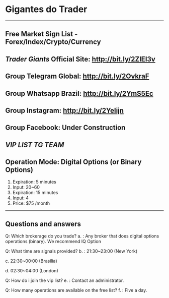 # Gigantes do Trader
--------------------------------------------------------------------------
Free Market Sign List - Forex/Index/Crypto/Currency
--------------------------------------------------------------------------


*Trader Giants*
Official Site: http://bit.ly/2ZlEI3v
--------------------------------------------------------------------------
Group Telegram Global: http://bit.ly/2OvkraF
--------------------------------------------------------------------------
Group Whatsapp Brazil: http://bit.ly/2YmS5Ec
--------------------------------------------------------------------------
Group Instagram: http://bit.ly/2YeIijn
--------------------------------------------------------------------------
Group Facebook: Under Construction
--------------------------------------------------------------------------


*VIP LIST TG TEAM*
--
Operation Mode: Digital Options (or Binary Options)
--
1. Expiration: 5 minutes
2. Input: 20~60
3. Expiration: 15 minutes
4. Input: 4
5. Price: $75 /month
--------------------------------------------------------------------------


Questions and answers
--------------------------------------------------------------------------
Q: Which brokerage do you trade?
a. : Any broker that does digital options operations (binary). We recommend IQ Option

Q: What time are signals provided?
b. : 21:30~23:00 (New York)

c. 22:30~00:00 (Brasília)

d. 02:30~04:00 (London)

Q: How do i join the vip list?
e. : Contact an administrator.

Q: How many operations are available on the free list?
f. : Five a day.

